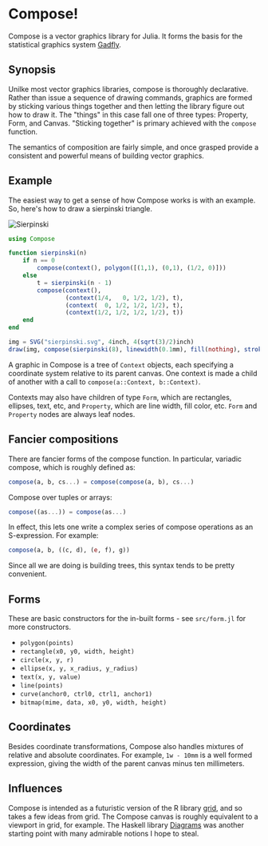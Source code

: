 # Compose!

Compose is a vector graphics library for Julia.
It forms the basis for the statistical graphics system
[Gadfly](https://github.com/dcjones/Gadfly.jl).


## Synopsis

Unilke most vector graphics libraries, compose is thoroughly declarative. Rather
than issue a sequence of drawing commands, graphics are formed by sticking
various things together and then letting the library figure out how to draw it.
The "things" in this case fall one of three types: Property, Form, and Canvas.
"Sticking together" is primary achieved with the `compose` function.

The semantics of composition are fairly simple, and once grasped provide a
consistent and powerful means of building vector graphics.

## Example

The easiest way to get a sense of how Compose works is with an example. So,
here's how to draw a sierpinski triangle.

![Sierpinski](http://dcjones.github.com/Compose.jl/sierpinski.svg)

```julia
using Compose

function sierpinski(n)
    if n == 0
        compose(context(), polygon([(1,1), (0,1), (1/2, 0)]))
    else
        t = sierpinski(n - 1)
        compose(context(),
                (context(1/4,   0, 1/2, 1/2), t),
                (context(  0, 1/2, 1/2, 1/2), t),
                (context(1/2, 1/2, 1/2, 1/2), t))
    end
end

img = SVG("sierpinski.svg", 4inch, 4(sqrt(3)/2)inch)
draw(img, compose(sierpinski(8), linewidth(0.1mm), fill(nothing), stroke("black")))
```

A graphic in Compose is a tree of `Context` objects, each specifying a coordinate
system relative to its parent canvas. One context is made a child of another with
a call to `compose(a::Context, b::Context)`.

Contexts may also have children of type `Form`, which are rectangles, ellipses,
text, etc, and `Property`, which are line width, fill color, etc. `Form` and
`Property` nodes are always leaf nodes.

## Fancier compositions

There are fancier forms of the compose function. In particular, variadic
compose, which is roughly defined as:

```julia
compose(a, b, cs...) = compose(compose(a, b), cs...)
```

Compose over tuples or arrays:
```julia
compose((as...)) = compose(as...)
```

In effect, this lets one write a complex series of compose operations as an
S-expression. For example:

```julia
compose(a, b, ((c, d), (e, f), g))
```

Since all we are doing is building trees, this syntax tends to be pretty
convenient.

## Forms

These are basic constructors for the in-built forms - see `src/form.jl` for more constructors.

* `polygon(points)`
* `rectangle(x0, y0, width, height)`
* `circle(x, y, r)`
* `ellipse(x, y, x_radius, y_radius)`
* `text(x, y, value)`
* `line(points)`
* `curve(anchor0, ctrl0, ctrl1, anchor1)`
* `bitmap(mime, data, x0, y0, width, height)`

## Coordinates

Besides coordinate transformations, Compose also handles mixtures of relative
and absolute coordinates. For example, `1w - 10mm` is a well formed expression,
giving the width of the parent canvas minus ten millimeters.

## Influences

Compose is intended as a futuristic version of the R library
[grid](http://www.stat.auckland.ac.nz/~paul/grid/grid.html), and so takes a few
ideas from grid. The Compose canvas is roughly equivalent to a viewport in grid,
for example. The Haskell library
[Diagrams](http://projects.haskell.org/diagrams/) was another starting point
with many admirable notions I hope to steal.

